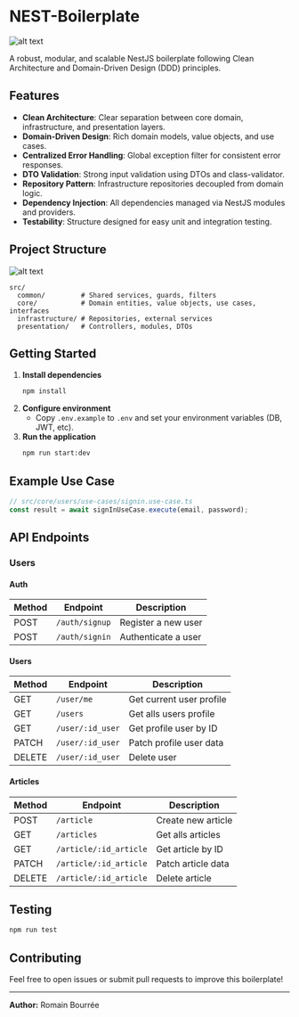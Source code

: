 # NEST-Boilerplate

![alt text](https://miro.medium.com/v2/resize:fit:720/format:webp/1*gSPwd3lFDhp0HSGKkEYZTA.png)

A robust, modular, and scalable NestJS boilerplate following Clean Architecture and Domain-Driven Design (DDD) principles.

## Features
- **Clean Architecture**: Clear separation between core domain, infrastructure, and presentation layers.
- **Domain-Driven Design**: Rich domain models, value objects, and use cases.
- **Centralized Error Handling**: Global exception filter for consistent error responses.
- **DTO Validation**: Strong input validation using DTOs and class-validator.
- **Repository Pattern**: Infrastructure repositories decoupled from domain logic.
- **Dependency Injection**: All dependencies managed via NestJS modules and providers.
- **Testability**: Structure designed for easy unit and integration testing.

## Project Structure
![alt text](https://miro.medium.com/v2/resize:fit:720/format:webp/0*iXidWCYCHTZlxXQp.png)

```
src/
  common/         # Shared services, guards, filters
  core/           # Domain entities, value objects, use cases, interfaces
  infrastructure/ # Repositories, external services
  presentation/   # Controllers, modules, DTOs
```

## Getting Started
1. **Install dependencies**
   ```bash
   npm install
   ```
2. **Configure environment**
   - Copy `.env.example` to `.env` and set your environment variables (DB, JWT, etc).
3. **Run the application**
   ```bash
   npm run start:dev
   ```

## Example Use Case
```typescript
// src/core/users/use-cases/signin.use-case.ts
const result = await signInUseCase.execute(email, password);
```

## API Endpoints
### Users

#### Auth

| Method | Endpoint                  | Description                |
|--------|---------------------------|----------------------------|
| POST   | `/auth/signup`            | Register a new user        |
| POST   | `/auth/signin`            | Authenticate a user        |

#### Users
| Method | Endpoint                  | Description                |
|--------|---------------------------|----------------------------|
| GET    | `/user/me`                | Get current user profile   |
| GET    | `/users`                  | Get alls users profile     |
| GET    | `/user/:id_user`          | Get profile user by ID     |
| PATCH  | `/user/:id_user`          | Patch profile user data    |
| DELETE | `/user/:id_user`          | Delete user                |

#### Articles
| Method | Endpoint                  | Description                |
|--------|---------------------------|----------------------------|
| POST   | `/article`                | Create new article         |
| GET    | `/articles`               | Get alls articles          |
| GET    | `/article/:id_article`    | Get article by ID          |
| PATCH  | `/article/:id_article`    | Patch article data         |
| DELETE | `/article/:id_article`    | Delete article             |




## Testing
```bash
npm run test
```

## Contributing
Feel free to open issues or submit pull requests to improve this boilerplate!

---
**Author:** Romain Bourrée
